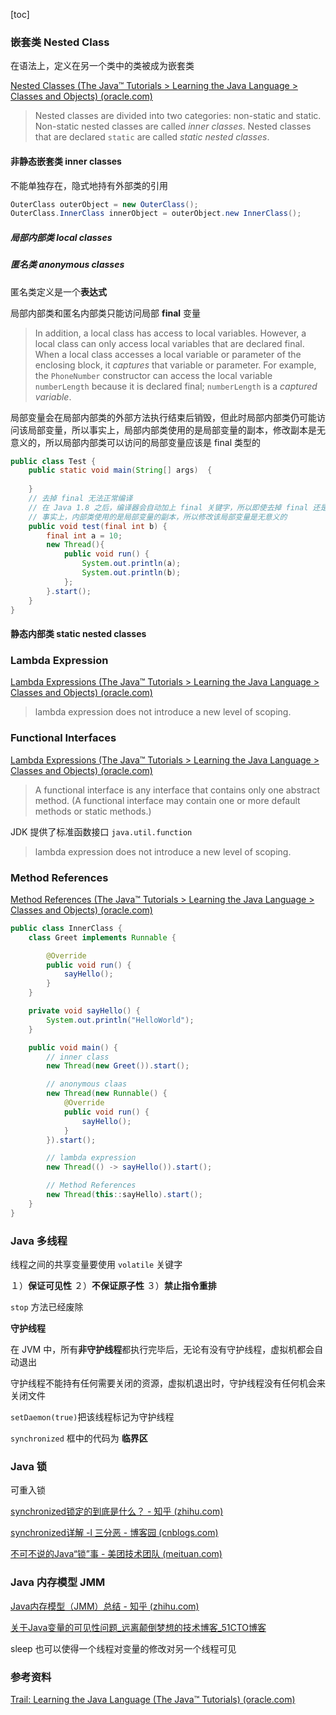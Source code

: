 [toc]

### 嵌套类 Nested Class

在语法上，定义在另一个类中的类被成为嵌套类

[Nested Classes (The Java™ Tutorials > Learning the Java Language > Classes and Objects) (oracle.com)](https://docs.oracle.com/javase/tutorial/java/javaOO/nested.html)

> Nested classes are divided into two categories: non-static and static. Non-static nested classes are called *inner classes*. Nested classes that are declared `static` are called *static nested classes*.

#### 非静态嵌套类 inner classes

不能单独存在，隐式地持有外部类的引用

```Java
OuterClass outerObject = new OuterClass();
OuterClass.InnerClass innerObject = outerObject.new InnerClass();
```

##### 	局部内部类 local classes 

##### 	匿名类 anonymous classes

匿名类定义是一个**表达式**

局部内部类和匿名内部类只能访问局部 **final** 变量

> In addition, a local class has access to local variables. However, a local class can only access local variables that are declared final. When a local class accesses a local variable or parameter of the enclosing block, it *captures* that variable or parameter. For example, the `PhoneNumber` constructor can access the local variable `numberLength` because it is declared final; `numberLength` is a *captured variable*.

局部变量会在局部内部类的外部方法执行结束后销毁，但此时局部内部类仍可能访问该局部变量，所以事实上，局部内部类使用的是局部变量的副本，修改副本是无意义的，所以局部内部类可以访问的局部变量应该是 final 类型的

```java
public class Test {
    public static void main(String[] args)  {
         
    }
    // 去掉 final 无法正常编译
    // 在 Java 1.8 之后，编译器会自动加上 final 关键字，所以即使去掉 final 还是可以通过编译，但还是无法在局部内部类中
    // 事实上，内部类使用的是局部变量的副本，所以修改该局部变量是无意义的
    public void test(final int b) {
        final int a = 10;
        new Thread(){
            public void run() {
                System.out.println(a);
                System.out.println(b);
            };
        }.start();
    }
}
```

#### 静态内部类 static nested classes

### Lambda Expression

[Lambda Expressions (The Java™ Tutorials > Learning the Java Language > Classes and Objects) (oracle.com)](https://docs.oracle.com/javase/tutorial/java/javaOO/lambdaexpressions.html)

>  lambda expression does not introduce a new level of scoping.

### Functional Interfaces

[Lambda Expressions (The Java™ Tutorials > Learning the Java Language > Classes and Objects) (oracle.com)](https://docs.oracle.com/javase/tutorial/java/javaOO/lambdaexpressions.html)

> A functional interface is any interface that contains only one abstract method. (A functional interface may contain one or more default methods or static methods.) 

JDK 提供了标准函数接口 `java.util.function`

>  lambda expression does not introduce a new level of scoping.

### Method References

[Method References (The Java™ Tutorials > Learning the Java Language > Classes and Objects) (oracle.com)](https://docs.oracle.com/javase/tutorial/java/javaOO/methodreferences.html)

```java
public class InnerClass {
    class Greet implements Runnable {

        @Override
        public void run() {
            sayHello();
        }
    }

    private void sayHello() {
        System.out.println("HelloWorld");
    }

    public void main() {
        // inner class
        new Thread(new Greet()).start();

        // anonymous claas
        new Thread(new Runnable() {
            @Override
            public void run() {
                sayHello();
            }
        }).start();

        // lambda expression
        new Thread(() -> sayHello()).start();

        // Method References
        new Thread(this::sayHello).start();
    }
}
```



### Java 多线程

线程之间的共享变量要使用 `volatile` 关键字

１）**保证可见性**
２）**不保证原子性**
３）**禁止指令重排**

`stop` 方法已经废除

**守护线程**

在 JVM 中，所有**非守护线程**都执行完毕后，无论有没有守护线程，虚拟机都会自动退出

守护线程不能持有任何需要关闭的资源，虚拟机退出时，守护线程没有任何机会来关闭文件

`setDaemon(true)`把该线程标记为守护线程

`synchronized` 框中的代码为 **临界区**

### Java 锁

可重入锁

[synchronized锁定的到底是什么？ - 知乎 (zhihu.com)](https://www.zhihu.com/question/57794716?sort=created)

[synchronized详解 -l 三分恶 - 博客园 (cnblogs.com)](https://www.cnblogs.com/three-fighter/p/14396208.html)

[不可不说的Java“锁”事 - 美团技术团队 (meituan.com)](https://tech.meituan.com/2018/11/15/java-lock.html)

### Java 内存模型 JMM

[Java内存模型（JMM）总结 - 知乎 (zhihu.com)](https://zhuanlan.zhihu.com/p/29881777)

[关于Java变量的可见性问题_远离颠倒梦想的技术博客_51CTO博客](https://blog.51cto.com/u_2870645/2848480)

sleep 也可以使得一个线程对变量的修改对另一个线程可见

### 参考资料

[Trail: Learning the Java Language (The Java™ Tutorials) (oracle.com)](https://docs.oracle.com/javase/tutorial/java/index.html)